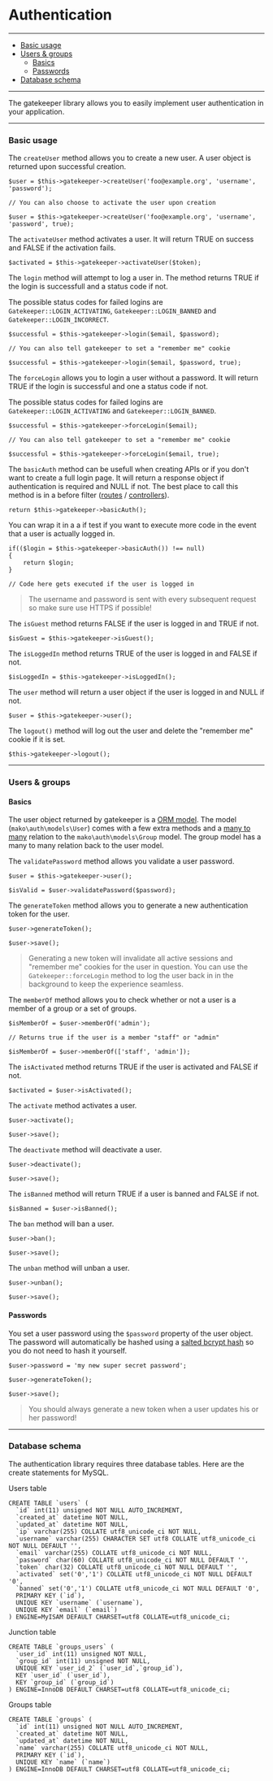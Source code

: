 # Authentication

--------------------------------------------------------

* [Basic usage](#basic_usage)
* [Users & groups](#users_and_groups)
	- [Basics](#users_and_groups_basics)
	- [Passwords](#users_and_groups_passwords)
* [Database schema](#database_schema)

--------------------------------------------------------

The gatekeeper library allows you to easily implement user authentication in your application.

--------------------------------------------------------

<a id="basic_usage"></a>

### Basic usage

The ```createUser``` method allows you to create a new user. A user object is returned upon successful creation.

	$user = $this->gatekeeper->createUser('foo@example.org', 'username', 'password');

	// You can also choose to activate the user upon creation

	$user = $this->gatekeeper->createUser('foo@example.org', 'username', 'password', true);

The ```activateUser``` method activates a user. It will return TRUE on success and FALSE if the activation fails.

	$activated = $this->gatekeeper->activateUser($token);

The ```login``` method will attempt to log a user in. The method returns TRUE if the login is successfull and a status code if not. 

The possible status codes for failed logins are ```Gatekeeper::LOGIN_ACTIVATING```, ```Gatekeeper::LOGIN_BANNED``` and ```Gatekeeper::LOGIN_INCORRECT```.

	$successful = $this->gatekeeper->login($email, $password);

	// You can also tell gatekeeper to set a "remember me" cookie

	$successful = $this->gatekeeper->login($email, $password, true);

The ```forceLogin``` allows you to login a user without a password. It will return TRUE if the login is successful and one a status code if not. 

The possible status codes for failed logins are ```Gatekeeper::LOGIN_ACTIVATING``` and ```Gatekeeper::LOGIN_BANNED```.

	$successful = $this->gatekeeper->forceLogin($email);

	// You can also tell gatekeeper to set a "remember me" cookie

	$successful = $this->gatekeeper->forceLogin($email, true);

The ```basicAuth``` method can be usefull when creating APIs or if you don't want to create a full login page. It will return a response object if authentication is required and NULL if not. The best place to call this method is in a before filter ([routes](routing-and-controllers:routing#route_filters) / [controllers](routing-and-controllers:controllers#controller_filters)).

	return $this->gatekeeper->basicAuth();

You can wrap it in a a if test if you want to execute more code in the event that a user is actually logged in.

	if(($login = $this->gatekeeper->basicAuth()) !== null)
	{
		return $login;
	}

	// Code here gets executed if the user is logged in

> The username and password is sent with every subsequent request so make sure use HTTPS if possible!

The ```isGuest``` method returns FALSE if the user is logged in and TRUE if not.

	$isGuest = $this->gatekeeper->isGuest();

The ```isLoggedIn``` method returns TRUE of the user is logged in and FALSE if not.

	$isLoggedIn = $this->gatekeeper->isLoggedIn();

The ```user``` method will return a user object if the user is logged in and NULL if not.

	$user = $this->gatekeeper->user();

The ```logout()``` method will log out the user and delete the "remember me" cookie if it is set.

	$this->gatekeeper->logout();

--------------------------------------------------------

<a id="users_and_groups"></a>

### Users & groups

<a id="users_and_groups_basics"></a>

#### Basics

The user object returned by gatekeeper is a [ORM model](:base_url:/docs/:version:/databases:orm). The model (```mako\auth\models\User```) comes with a few extra methods and a [many to many](:base_url:/docs/:version:/databases:orm#relations:many_to_many) relation to the ```mako\auth\models\Group``` model. The group model has a many to many relation back to the user model.

The ```validatePassword``` method allows you validate a user password.

	$user = $this->gatekeeper->user();

	$isValid = $user->validatePassword($password);

The ```generateToken``` method allows you to generate a new authentication token for the user.

	$user->generateToken();

	$user->save();

> Generating a new token will invalidate all active sessions and "remember me" cookies for the user in question. You can use the ```Gatekeeper::forceLogin``` method to log the user back in in the background to keep the experience seamless.

The ```memberOf``` method allows you to check whether or not a user is a member of a group or a set of groups.

	$isMemberOf = $user->memberOf('admin');

	// Returns true if the user is a member "staff" or "admin"

	$isMemberOf = $user->memberOf(['staff', 'admin']);

The ```isActivated``` method returns TRUE if the user is activated and FALSE if not.

	$activated = $user->isActivated();

The ```activate``` method activates a user.

	$user->activate();

	$user->save();

The ```deactivate``` method will deactivate a user.

	$user->deactivate();

	$user->save();

The ```isBanned``` method will return TRUE if a user is banned and FALSE if not.

	$isBanned = $user->isBanned();

The ```ban``` method will ban a user.

	$user->ban();

	$user->save();

The ```unban``` method will unban a user.

	$user->unban();

	$user->save();

<a id="users_and_groups_passwords"></a>

#### Passwords

You set a user password using the ```$password``` property of the user object. The password will automatically be hashed using a [salted bcrypt hash](:base_url:/docs/:version:/learn-more:password-hashing) so you do not need to hash it yourself.

	$user->password = 'my new super secret password';

	$user->generateToken();

	$user->save();

> You should always generate a new token when a user updates his or her password!

--------------------------------------------------------

<a id="database_schema"></a>

### Database schema

The authentication library requires three database tables. Here are the create statements for MySQL.

Users table

	CREATE TABLE `users` (
	  `id` int(11) unsigned NOT NULL AUTO_INCREMENT,
	  `created_at` datetime NOT NULL,
	  `updated_at` datetime NOT NULL,
	  `ip` varchar(255) COLLATE utf8_unicode_ci NOT NULL,
	  `username` varchar(255) CHARACTER SET utf8 COLLATE utf8_unicode_ci NOT NULL DEFAULT '',
	  `email` varchar(255) COLLATE utf8_unicode_ci NOT NULL,
	  `password` char(60) COLLATE utf8_unicode_ci NOT NULL DEFAULT '',
	  `token` char(32) COLLATE utf8_unicode_ci NOT NULL DEFAULT '',
	  `activated` set('0','1') COLLATE utf8_unicode_ci NOT NULL DEFAULT '0',
	  `banned` set('0','1') COLLATE utf8_unicode_ci NOT NULL DEFAULT '0',
	  PRIMARY KEY (`id`),
	  UNIQUE KEY `username` (`username`),
	  UNIQUE KEY `email` (`email`)
	) ENGINE=MyISAM DEFAULT CHARSET=utf8 COLLATE=utf8_unicode_ci;

Junction table

	CREATE TABLE `groups_users` (
	  `user_id` int(11) unsigned NOT NULL,
	  `group_id` int(11) unsigned NOT NULL,
	  UNIQUE KEY `user_id_2` (`user_id`,`group_id`),
	  KEY `user_id` (`user_id`),
	  KEY `group_id` (`group_id`)
	) ENGINE=InnoDB DEFAULT CHARSET=utf8 COLLATE=utf8_unicode_ci;

Groups table

	CREATE TABLE `groups` (
	  `id` int(11) unsigned NOT NULL AUTO_INCREMENT,
	  `created_at` datetime NOT NULL,
	  `updated_at` datetime NOT NULL,
	  `name` varchar(255) COLLATE utf8_unicode_ci NOT NULL,
	  PRIMARY KEY (`id`),
	  UNIQUE KEY `name` (`name`)
	) ENGINE=InnoDB DEFAULT CHARSET=utf8 COLLATE=utf8_unicode_ci;